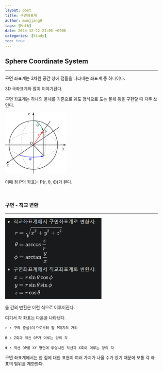 ```yaml
---
layout: post
title: 구면좌표계
author: munjjang9
tags: [Math]
date: 2024-12-22 21:00 +0900
categories: [Study]
toc: true
---
```


## Sphere Coordinate System
---
구면 좌표계는 3차원 공간 상에 점들을 나타내는 좌표계 중 하나이다.

3D 극좌표계와 많이 이야기된다.

구면 좌표계는 하나의 물체를 기준으로 궤도 형식으로 도는 물체 등을 구현할 때 자주 쓰인다.

![Spherical Coordinate](/assets/images/Spherical-Coordinate.gif)

이때 점 P의 좌표는 P(r, θ, Φ)가 된다.

<br>

### 구면 - 직교 변환
---
![Sphere Coordinate System transformation](/assets/images/Sphere-Coordinate-System-transformation.png)

둘 간의 변환은 이런 식으로 이루어진다.

여기서 각 좌표는 다음을 나타낸다.

    r : 구의 중심(O)으로부터 점 P까지의 거리

    θ : Z축과 직선 OP가 이루는 양의 각

    Φ : 직선 OP를 XY 평면에 투영시킨 직선과 X축이 이루는 양의 각

구면 좌표계에서는 한 점에 대한 표현이 여러 가지가 나올 수가 있기 때문에 보통 각 좌표의 범위를 제한한다.



